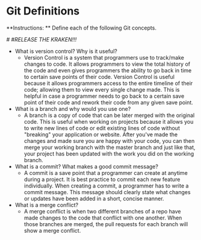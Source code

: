# Git Definitions

**Instructions: ** Define each of the following Git concepts.

*# #RELEASE THE KRAKEN!!!*

* What is version control?  Why is it useful?
    - Version Control is a system that programmers use to track/make changes to code. It allows programmers to view the total history of the code and even gives programmers the ability to go back in time to certain save points of their code. Version Control is useful because it allows programmers access to the entire timeline of their code; allowing them to view every single change made. This is helpful in case a programmer needs to go back to a certain save point of their code and rework their code from any given save point.
* What is a branch and why would you use one?
    - A branch is a copy of code that can be later merged with the original code. This is useful when working on projects because it allows you to write new lines of code or edit existing lines of code without "breaking" your application or website. After you've made the changes and made sure you are happy with your code, you can then merge your working branch with the master branch and just like that, your project has been updated with the work you did on the working branch.
* What is a commit? What makes a good commit message?
    - A commit is a save point that a programmer can create at anytime during a project. It is best practice to commit each new feature individually. When creating a commit, a programmer has to write a commit message. This message should clearly state what changes or updates have been added in a short, concise manner. 
* What is a merge conflict?
    - A merge conflict is when two different branches of a repo have made changes to the code that conflict with one another. When those branches are merged, the pull requests for each branch will show a merge conflict.